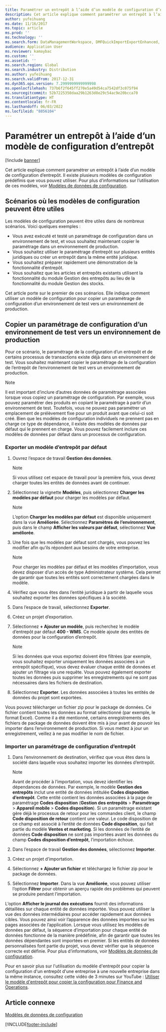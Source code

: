 ```yaml
---
title: Paramétrer un entrepôt à l’aide d’un modèle de configuration d’entrepôt
description: Cet article explique comment paramétrer un entrepôt à l’aide d’un modèle de configuration d’entrepôt.
author: yufeihuang
ms.date: 11/16/2017
ms.topic: article
ms.prod: ''
ms.technology: ''
ms.search.form: DataManagementWorkspace, DMFQuickImportExportEnhanced, DMFDefinitionGroupTemplate, DMFEntityTemplateDefinitionLoadDialog
audience: Application User
ms.reviewer: kamaybac
ms.custom: ''
ms.assetid: ''
ms.search.region: Global
ms.search.industry: Distribution
ms.author: yufeihuang
ms.search.validFrom: 2017-12-31
ms.dyn365.ops.version: 7.2999999999999998
ms.openlocfilehash: 737b6f2f645ff270e5a49d54ca7542df3c075f94
ms.sourcegitcommit: 52b7225350daa29b1263d8e29c54ac9e20bcca70
ms.translationtype: HT
ms.contentlocale: fr-FR
ms.lasthandoff: 06/03/2022
ms.locfileid: "8856104"
---
```

# <a name="set-up-a-warehouse-by-using-a-warehouse-configuration-template"></a>Paramétrer un entrepôt à l’aide d’un modèle de configuration d’entrepôt

[!include [banner](../includes/banner.md)]

Cet article explique comment paramétrer un entrepôt à l’aide d’un modèle de configuration d’entrepôt. Il existe plusieurs modèles de configuration prédéfinis que vous pouvez utiliser. Pour plus d’informations sur l’utilisation de ces modèles, voir [Modèles de données de configuration](../../fin-ops-core/dev-itpro/data-entities/configuration-data-templates.md).

## <a name="scenarios-where-configuration-templates-can-be-helpful"></a>Scénarios où les modèles de configuration peuvent être utiles

Les modèles de configuration peuvent être utiles dans de nombreux scénarios. Voici quelques exemples :

- Vous avez exécuté et testé un paramétrage de configuration dans un environnement de test, et vous souhaitez maintenant copier le paramétrage dans un environnement de production.
- Vous souhaitez utiliser le paramétrage d’entrepôt sur plusieurs entités juridiques ou créer un entrepôt dans la même entité juridique.
- Vous souhaitez préparer rapidement une démonstration de la fonctionnalité d’entrepôt.
- Vous souhaitez que les articles et entrepôts existants utilisent la fonctionnalité du module Gestion des entrepôts au lieu de la fonctionnalité du module Gestion des stocks.

Cet article porte sur le premier de ces scénarios. Elle indique comment utiliser un modèle de configuration pour copier un paramétrage de configuration d’un environnement de test vers un environnement de production.

## <a name="copy-a-configuration-setup-from-a-test-environment-to-a-production-environment"></a>Copier un paramétrage de configuration d’un environnement de test vers un environnement de production

Pour ce scénario, le paramétrage de la configuration d’un entrepôt et de certains processus de transactions existe déjà dans un environnement de test. Vous souhaitez maintenant copier le paramétrage de la configuration de l’entrepôt de l’environnement de test vers un environnement de production.

> [!NOTE]
> Il est important d’inclure d’autres données de paramétrage associées lorsque vous copiez un paramétrage de configuration. Par exemple, vous pouvez paramétrer des produits en copiant le paramétrage à partir d’un environnement de test. Toutefois, vous ne pouvez pas paramétrer un emplacement de prélèvement fixe pour un produit avant que celui-ci soit créé. Bien que les modèles de configuration individuels ne prennent pas en charge ce type de dépendance, il existe des modèles de données par défaut qui le prennent en charge. Vous pouvez facilement inclure ces modèles de données par défaut dans un processus de configuration.

### <a name="export-a-default-warehouse-template"></a>Exporter un modèle d’entrepôt par défaut 

1. Ouvrez l’espace de travail **Gestion des données**.

    > [!NOTE]
    > Si vous utilisez cet espace de travail pour la première fois, vous devez charger toutes les entités de données avant de continuer.

2. Sélectionnez la vignette **Modèles**, puis sélectionnez **Charger les modèles par défaut** pour charger les modèles par défaut.

    > [!NOTE]
    > L’option **Charger les modèles par défaut** est disponible uniquement dans la vue **Améliorée**. Sélectionnez **Paramètres de l’environnement**, puis dans le champ **Afficher les valeurs par défaut**, sélectionnez **Vue améliorée**.

3. Une fois que les modèles par défaut sont chargés, vous pouvez les modifier afin qu’ils répondent aux besoins de votre entreprise.

    > [!NOTE]
    > Pour charger les modèles par défaut et les modèles d’importation, vous devez disposer d’un accès de type Administrateur système. Cela permet de garantir que toutes les entités sont correctement chargées dans le modèle.

4. Vérifiez que vous êtes dans l’entité juridique à partir de laquelle vous souhaitez exporter les données spécifiques à la société.
5. Dans l’espace de travail, sélectionnez **Exporter**.
6. Créez un projet d’exportation.
7. Sélectionnez **+ Ajouter un modèle**, puis recherchez le modèle d’entrepôt par défaut **400 - WMS**. Ce modèle ajoute des entités de données pour la configuration d’entrepôt.

    > [!NOTE]
    > Si les données que vous exportez doivent être filtrées (par exemple, vous souhaitez exporter uniquement les données associées à un entrepôt spécifique), vous devez évaluer chaque entité de données et ajouter un filtrage via une requête. Vous pouvez également exporter toutes les données puis supprimer les enregistrements qui ne sont pas nécessaires dans les fichiers de destination.

8. Sélectionnez **Exporter**. Les données associées à toutes les entités de données du projet sont exportées.

Vous pouvez télécharger un fichier zip pour le package de données. Ce fichier contient toutes les données au format sélectionné (par exemple, le format Excel). Comme il a été mentionné, certains enregistrements des fichiers de package de données doivent être mis à jour avant de pouvoir les importer dans l’environnement de production. Si vous mettez à jour un enregistrement, veillez à ne pas modifier le nom de fichier.

### <a name="import-a-warehouse-configuration-setup"></a>Importer un paramétrage de configuration d’entrepôt

1. Dans l’environnement de destination, vérifiez que vous êtes dans la société dans laquelle vous souhaitez importer les données d’entrepôt.

    > [!NOTE]
    > Avant de procéder à l’importation, vous devez identifier les dépendances de données. Par exemple, le modèle **Gestion des entrepôts** inclut une entité de données intitulée **Codes disposition d’entrepôt**. Cette entité contient les données associées à la page de paramétrage **Codes disposition** (**Gestion des entrepôts** > **Paramétrage** > **Appareil mobile** > **Codes disposition**). Si un paramétrage existant gère déjà le processus de retour pour les commandes client, le champ **Code disposition de retour** contient une valeur. Le code disposition de ce champ est associé à l’entité de données **Code disposition**, qui fait partie du modèle **Ventes et marketing**. Si les données de l’entité de données **Code disposition** ne sont pas importées avant les données du champ **Codes disposition d’entrepôt**, l’importation échoue.

2. Dans l’espace de travail **Gestion des données**, sélectionnez **Importer**.
3. Créez un projet d’importation.
4. Sélectionnez **+ Ajouter un fichier** et téléchargez le fichier zip pour le package de données.
5. Sélectionnez **Importer**. Dans la vue **Améliorée**, vous pouvez utiliser l’option **Filtrer** pour obtenir un aperçu rapide des problèmes qui peuvent se produire pendant l’importation.

L’option **Afficher le journal des exécutions** fournit des informations détaillées sur chaque entité de données importée. Vous pouvez utiliser la vue des données intermédiaires pour accéder rapidement aux données cibles. Vous pouvez ainsi voir l’apparence des données importées sur les pages associées de l’application. Lorsque vous utilisez les modèles de données par défaut, la séquence d’importation pour chaque entité de données fonctionne de la manière prédéfinie, afin de garantir que toutes les données dépendantes sont importées en premier. Si les entités de données personnalisées font partie du projet, vous devez vérifier que la séquence correcte est définie. Pour plus d’informations, voir [Modèles de données de configuration](../../fin-ops-core/dev-itpro/data-entities/configuration-data-templates.md).

Pour en savoir plus sur l'utilisation du modèle d'entrepôt pour copier la configuration d'un entrepôt d'une entreprise à une nouvelle entreprise dans la même instance, consultez cette vidéo de 3 minutes sur YouTube : [Utiliser le modèle d'entrepôt pour copier la configuration pour Finance and Operations](https://www.youtube.com/watch?v=K2WIfFlqJYs).

## <a name="related-article"></a>Article connexe

[Modèles de données de configuration](../../fin-ops-core/dev-itpro/data-entities/configuration-data-templates.md)


[!INCLUDE[footer-include](../../includes/footer-banner.md)]